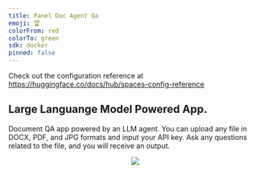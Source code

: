 ```yaml
---
title: Panel Doc Agent Qa
emoji: 🏆
colorFrom: red
colorTo: green
sdk: docker
pinned: false
---
```


Check out the configuration reference at https://huggingface.co/docs/hub/spaces-config-reference

## Large Languange Model Powered App.

Document QA app powered by an LLM agent. You can upload any file in DOCX, PDF, and JPG formats and input your API key. Ask any questions related to the file, and you will receive an output.

<p align="center"> 
  <kbd>
    <a href="https://github.com/okoliechykwuka/llm_doc_agent_qa/" target="_blank"><img src="website/doc_agent.png">
  </a>
  </kbd>
</p>
